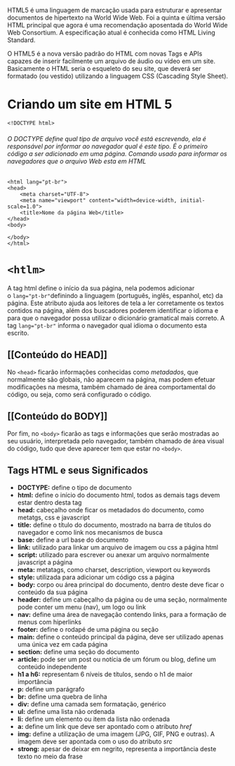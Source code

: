 HTML5 é uma linguagem de marcação usada para estruturar e apresentar documentos de hipertexto na World Wide Web. Foi a quinta e última versão HTML principal que agora é uma recomendação aposentada do World Wide Web Consortium. A especificação atual é conhecida como HTML Living Standard.

O HTML5 é a nova versão padrão do HTML com novas Tags e APIs capazes de inserir facilmente um arquivo de áudio ou vídeo em um site. Basicamente o HTML seria o esqueleto do seu site, que deverá ser formatado (ou vestido) utilizando a linguagem CSS (Cascading Style Sheet).


# Criando um site em HTML 5

```
<!DOCTYPE html>
```
###### O DOCTYPE define qual tipo de arquivo você está escrevendo, ela é responsável por informar ao navegador qual é este tipo. É o primeiro código a ser adicionado em uma página. Comando usado para informar os navegadores que o arquivo Web esta em HTML


```
<html lang="pt-br">
<head>
    <meta charset="UTF-8">
    <meta name="viewport" content="width=device-width, initial-scale=1.0">
    <title>Nome da página Web</title>
</head>
<body>

</body>
</html>
```
# `<htlm>`

A tag html define o início da sua página, nela podemos adicionar o `lang="pt-br"`definindo a linguagem (português, inglês, espanhol, etc) da página. Este atributo ajuda aos leitores de tela a ler corretamente os textos contidos na página, além dos buscadores poderem identificar o idioma e para que o navegador possa utilizar o dicionário gramatical mais correto.
A tag `lang="pt-br"` informa o navegador qual idioma o documento esta escrito.

## [[Conteúdo do HEAD]]

No `<head>` ficarão informações conhecidas como _metadados_, que normalmente são globais, não aparecem na página, mas podem efetuar modificações na mesma, também chamado de área comportamental do código, ou seja, como será configurado o código.

## [[Conteúdo do BODY]]

Por fim, no `<body>` ficarão as tags e informações que serão mostradas ao seu usuário, interpretada pelo navegador, também chamado de área visual do código, tudo que deve aparecer tem que estar no `<body>`.

## Tags HTML e seus Significados

- **DOCTYPE:** define o tipo de documento
- **html:** define o início do documento html, todos as demais tags devem estar dentro desta tag
- **head:** cabeçalho onde ficar os metadados do documento, como metatgs, css e javascript
- **title:** define o título do documento, mostrado na barra de títulos do navegador e como link nos mecanismos de busca
- **base:** define a url base do documento
- **link:** utilizado para linkar um arquivo de imagem ou css a página html
- **script:** utilizado para escrever ou anexar um arquivo normalmente javascript a página
- **meta:** metatags, como charset, description, viewport ou keywords
- **style:** utilizada para adicionar um código css a página
- **body:** corpo ou área principal do documento, dentro deste deve ficar o conteúdo da sua página
- **header:** define um cabeçalho da página ou de uma seção, normalmente pode conter um menu (nav), um logo ou link
- **nav:** define uma área de navegação contendo links, para a formação de menus com hiperlinks
- **footer:** define o rodapé de uma página ou seção
- **main:** define o conteúdo principal da página, deve ser utilizado apenas uma única vez em cada página
- **section:** define uma seção do documento
- **article:** pode ser um post ou notícia de um fórum ou blog, define um conteúdo independente
- **h1 a h6:** representam 6 níveis de títulos, sendo o h1 de maior importância
- **p:** define um parágrafo
- **br:** define uma quebra de linha
- **div:** define uma camada sem formatação, genérico
- **ul:** define uma lista não ordenada
- **li:** define um elemento ou item da lista não ordenada
- **a:** define um link que deve ser apontado com o atributo _href_
- **img:** define a utilização de uma imagem (JPG, GIF, PNG e outras). A imagem deve ser apontada com o uso do atributo _src_
- **strong:** apesar de deixar em negrito, representa a importância deste texto no meio da frase


